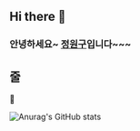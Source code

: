 ## Hi there 👋
### 안녕하세요~ [정원구](https://blog.naver.com/hv21c/221651615261)입니다~~~

줄 </hr>
 ----


📝

![Anurag's GitHub stats](https://github-readme-stats.vercel.app/api?username=JO9uu&show_icons=true&theme=②default)

<!--
**JO9uu/JO9uu** is a ✨ _special_ ✨ repository because its `README.md` (this file) appears on your GitHub profile.

Here are some ideas to get you started:

- 🔭 I’m currently working on ...
- 🌱 I’m currently learning ...
- 👯 I’m looking to collaborate on ...
- 🤔 I’m looking for help with ...
- 💬 Ask me about ...
- 📫 How to reach me: ...
- 😄 Pronouns: ...
- ⚡ Fun fact: ...
-->
